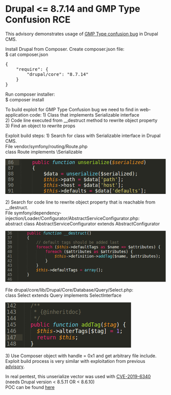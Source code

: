 # Drupal &lt;= 8.7.14 and GMP Type Confusion RCE

This advisory demonstrates usage of [GMP Type confusion bug](https://github.com/CFandR-github/PHP-binary-bugs/blob/main/GMP_type_conf_unserialize/GMP_type_conf_advisory.md) in Drupal CMS.

Install Drupal from Composer. Create composer.json file:  
$ cat composer.json
<pre class="western">{
    "require": {
        "drupal/core": "8.7.14"
    }
}
</pre>
Run composer installer:  
$ composer install

To build exploit for GMP Type Confusion bug we need to find in web-application code:
1\) Class that implements Serializable interface\
2\) Code line executed from \_\_destruct method to rewrite object property\
3\) Find an object to rewrite props

Exploit build steps:
1\) Search for class with Serializable interface in Drupal CMS.\
File vendor/symfony/routing/Route.php\
class Route implements \\Serializable

![](./images/drupal_gmp_rce_html_dcfd8d59ac3674e8.png)

2\) Search for code line to rewrite object property that is reachable from \_\_destruct.\
File symfony/dependency-injection/Loader/Configurator/AbstractServiceConfigurator.php:\
abstract class AbstractServiceConfigurator extends AbstractConfigurator

![](./images/drupal_gmp_rce_html_d54ca7c7361f2ec.png)

File drupal/core/lib/Drupal/Core/Database/Query/Select.php:\
class Select extends Query implements SelectInterface

![](./images/drupal_gmp_rce_html_2a19fd0cda915467.png)

3\) Use Composer object with handle = 0x1 and get arbitrary file include.\
Exploit build process is very similar with exploitation from previous <font color="#000080"><span lang="zxx"><u>[advisory](https://github.com/CFandR-github/advisory/blob/main/symfony_process_gmp/symfony_0day_GMP_exploit.md)</u></span></font>.

In real pentest, this unserialize vector was used with [CVE-2019-6340](https://www.exploit-db.com/exploits/46510) (needs Drupal version &lt; 8.5.11 OR &lt; 8.6.10)\
POC can be found [here](./poc.php)